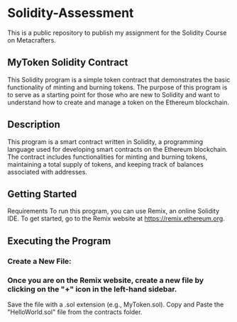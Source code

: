 # Solidity-Assessment
This is a public repository to publish my assignment for the Solidity Course on Metacrafters. 

## MyToken Solidity Contract
This Solidity program is a simple token contract that demonstrates the basic functionality of minting and burning tokens. The purpose of this program is to serve as a starting point for those who are new to Solidity and want to understand how to create and manage a token on the Ethereum blockchain.

## Description
This program is a smart contract written in Solidity, a programming language used for developing smart contracts on the Ethereum blockchain. The contract includes functionalities for minting and burning tokens, maintaining a total supply of tokens, and keeping track of balances associated with addresses.

## Getting Started
Requirements
To run this program, you can use Remix, an online Solidity IDE. To get started, go to the Remix website at https://remix.ethereum.org.

## Executing the Program
### Create a New File:

### Once you are on the Remix website, create a new file by clicking on the "+" icon in the left-hand sidebar.
Save the file with a .sol extension (e.g., MyToken.sol).
Copy and Paste the "HelloWorld.sol" file from the contracts folder.

